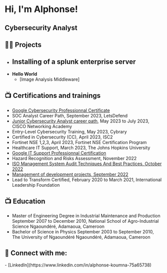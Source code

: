 <h1>Hi, I'm Alphonse! <h2>Cybersecurity Analyst</h2>

<h2>👨‍💻 Projects</h2>

- <b>Installing of a splunk enterprise server</b>
  - 
- <b>Hello World </b>
  - [Image Analysis Middleware]

<h2>📺 Certifications and trainings</h2>

- [Google Cybersecurity Professionnal Certificate](https://www.credly.com/badges/d47b184a-ccf7-46f9-9ecb-1be9a94bf123/public_url)
- SOC Analyst Career Path, September 2023, LetsDefend
- [Junior Cybersecurity Analyst career path](https://www.credly.com/badges/05ad9c12-d4c5-40a8-a03c-6e76d8908d92/public_url), May 2023 to July 2023, CISCO Networking Academy
- Entry-Level Cybersecurity Training, May 2023, Cybrary
- Certified in Cybersecurity (CC), April 2023, ISC2
- Fortinet NSE 1,2,3, April 2023, Fortinet NSE Certification Program
- Healthcare IT Support, March 2023, The Johns Hopkins University 
- [Google IT Support Professionnal Certification](https://coursera.org/verify/professional-cert/84HBZTRWKC4A)
- Hazard Recognition and Risks Assessment, November 2022
- [ISO Management System Audit Techniques And Best Practices, October 2022](https://alison.com/user/learner-verification/26586266/1373)
- [Management of development projects, September 2022](https://courses.edx.org/certificates/c9df3fd6dc7b4392b556e39243155992)
- Lead to Transform Certified, February 2020 to March 2021, International Leadership Foundation
  
<h2>📺 Education</h2>

- Master of Engineering Degree in Industrial Maintenance and Production
 September 2007 to December 2010, National School of Agro-Industrial Science Ngaoundéré, Adamaoua, Cameroon
- Bachelor of Science in Physics
  September 2003 to September 2010, The University of Ngaoundéré Ngaoundéré, Adamaoua, Cameroon
  
<h2> 🤳 Connect with me:</h2>
- [LinkedIn](https://www.linkedin.com/in/alphonse-koumna-75a65738)

<!--
**joshmadakor1/joshmadakor1** is a ✨ _special_ ✨ repository because its `README.md` (this file) appears on your GitHub profile.

Here are some ideas to get you started:

- 🔭 I’m currently working on ...
- 🌱 I’m currently learning ...
- 👯 I’m looking to collaborate on ...
- 🤔 I’m looking for help with ...
- 💬 Ask me about ...
- 📫 How to reach me: ...
- 😄 Pronouns: ...
- ⚡ Fun fact: ...
-->
